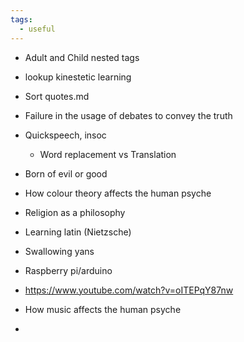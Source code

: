 ```yaml
---
tags:
  - useful
---
```

- Adult and Child nested tags
- lookup kinestetic learning
- Sort quotes.md

- Failure in the usage of debates to convey the truth
- Quickspeech, insoc
	- Word replacement vs Translation
- Born of evil or good
- How colour theory affects the human psyche
- Religion as a philosophy
- Learning latin (Nietzsche)
- Swallowing yans
- Raspberry pi/arduino
- https://www.youtube.com/watch?v=oITEPqY87nw
- How music affects the human psyche
- 